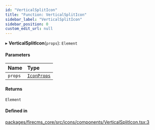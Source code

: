 ```yaml
---
id: "VerticalSplitIcon"
title: "Function: VerticalSplitIcon"
sidebar_label: "VerticalSplitIcon"
sidebar_position: 0
custom_edit_url: null
---
```


▸ **VerticalSplitIcon**(`props`): `Element`

#### Parameters

| Name | Type |
| :------ | :------ |
| `props` | [`IconProps`](../types/IconProps.md) |

#### Returns

`Element`

#### Defined in

[packages/firecms_core/src/icons/components/VerticalSplitIcon.tsx:3](https://github.com/FireCMSco/firecms/blob/d45f3739/packages/firecms_core/src/icons/components/VerticalSplitIcon.tsx#L3)
